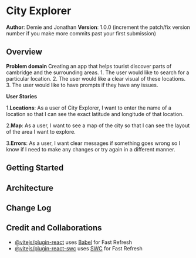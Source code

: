 # City Explorer

**Author**: Demie and Jonathan
**Version**: 1.0.0 (increment the patch/fix version number if you make more commits past your first submission)

## Overview

**Problem domain**
Creating an app that helps tourist discover parts of cambridge and the surrounding areas. 1. The user would like to search for a particular location. 2. The user would like a clear visual of these locations. 3. The user would like to have prompts if they have any issues.

**User Stories**

1.**Locations**: As a user of City Explorer, I want to enter the name of a location so that I can see the exact latitude and longitude of that location.

2.**Map**: As a user, I want to see a map of the city so that I can see the layout of the area I want to explore.

3.**Errors**: As a user, I want clear messages if something goes wrong so I know if I need to make any changes or try again in a different manner.

<!-- Provide a high level overview of what this application is and why you are building it, beyond the fact that it's an assignment for this class. (i.e. What's your problem domain?) -->

## Getting Started

<!-- What are the steps that a user must take in order to build this app on their own machine and get it running? -->

## Architecture

<!-- Provide a detailed description of the application design. What technologies (languages, libraries, etc) you're using, and any other relevant design information. -->

## Change Log

<!-- Use this area to document the iterative changes made to your application as each feature is successfully implemented. Use time stamps. Here's an example:

01-01-2001 4:59pm - Application now has a fully-functional express server, with a GET route for the location resource. -->

## Credit and Collaborations

<!-- Give credit (and a link) to other people or resources that helped you build this application. -->

- [@vitejs/plugin-react](https://github.com/vitejs/vite-plugin-react/blob/main/packages/plugin-react/README.md) uses [Babel](https://babeljs.io/) for Fast Refresh
- [@vitejs/plugin-react-swc](https://github.com/vitejs/vite-plugin-react-swc) uses [SWC](https://swc.rs/) for Fast Refresh
